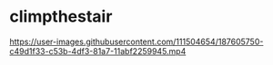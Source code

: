 # climpthestair
https://user-images.githubusercontent.com/111504654/187605750-c49d1f33-c53b-4df3-81a7-11abf2259945.mp4
